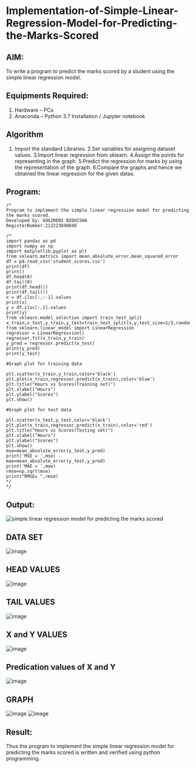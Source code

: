 # Implementation-of-Simple-Linear-Regression-Model-for-Predicting-the-Marks-Scored

## AIM:
To write a program to predict the marks scored by a student using the simple linear regression model.

## Equipments Required:
1. Hardware – PCs
2. Anaconda – Python 3.7 Installation / Jupyter notebook

## Algorithm
1. Import the standard Libraries.
2.Set variables for assigning dataset values.
3.Import linear regression from sklearn.
4.Assign the points for representing in the graph.
5.Predict the regression for marks by using the representation of the graph.
6.Compare the graphs and hence we obtained the linear regression for the given datas.
## Program:
```
/*
Program to implement the simple linear regression model for predicting the marks scored.
Developed by: GOGINENI BIDHISHA
RegisterNumber:212223040048
 
/*
import pandas as pd
import numpy as np
import matplotlib.pyplot as plt
from sklearn.metrics import mean_absolute_error,mean_squared_error
df = pd.read_csv('student_scores.csv')
print(df)
print()
df.head(0)
df.tail(0)
print(df.head())
print(df.tail())
x = df.iloc[:,:-1].values
print(x)
y = df.iloc[:,1].values
print(y)
from sklearn.model_selection import train_test_split
x_train,x_test,y_train,y_test=train_test_split(x,y,test_size=1/3,random_state=0)
from sklearn.linear_model import LinearRegression
regressor = LinearRegression()
regressor.fit(x_train,y_train)
y_pred = regressor.predict(x_test)
print(y_pred)
print(y_test)

#Graph plot for training data

plt.scatter(x_train,y_train,color='black')
plt.plot(x_train,regressor.predict(x_train),color='blue')
plt.title("Hours vs Scores(Training set)")
plt.xlabel("Hours")
plt.ylabel("Scores")
plt.show()

#Graph plot for test data

plt.scatter(x_test,y_test,color='black')
plt.plot(x_train,regressor.predict(x_train),color='red')
plt.title("Hours vs Scores(Testing set)")
plt.xlabel("Hours")
plt.ylabel("Scores")
plt.show()
mse=mean_absolute_error(y_test,y_pred)
print('MSE = ',mse)
mae=mean_absolute_error(y_test,y_pred)
print('MAE = ',mae)
rmse=np.sqrt(mse)
print("RMSE= ",rmse)
*/
*/
```

## Output:
![simple linear regression model for predicting the marks scored](sam.png)
## DATA SET
![image](https://github.com/user-attachments/assets/38250ae5-f115-4097-b5ba-618bb5dd0735)
## HEAD VALUES
![image](https://github.com/user-attachments/assets/ad08fbd1-0983-4b8a-acc7-8d94b5f231dc)
## TAIL VALUES
![image](https://github.com/user-attachments/assets/c917a99f-a8fb-40ca-abff-70d3ba123824)
## X and Y VALUES
![image](https://github.com/user-attachments/assets/33cf812f-00ea-42af-a0f9-ea1d61db302a)
## Predication values of X and Y
![image](https://github.com/user-attachments/assets/6a872593-3f8e-4ca9-abc9-8837a1ec6e79)

## GRAPH
![image](https://github.com/user-attachments/assets/4ad2eeed-e5f6-4c08-94df-ba0467e4c78e)
![image](https://github.com/user-attachments/assets/7b4bf303-40a2-43a5-82c9-8b815d9763ce)





## Result:
Thus the program to implement the simple linear regression model for predicting the marks scored is written and verified using python programming.
